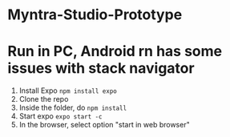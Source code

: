 # Myntra-Studio-Prototype

# Run in PC, Android rn has some issues with stack navigator
1. Install Expo
```npm install expo```
2. Clone the repo
3. Inside the folder, do 
```npm install```
4. Start expo
```expo start -c```
5. In the browser, select option "start in web browser" 
